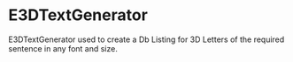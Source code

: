 # E3DTextGenerator
E3DTextGenerator used to create a Db Listing for 3D Letters of the required sentence in any font and size.
